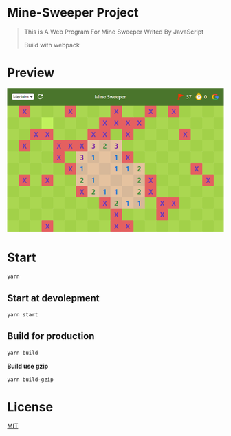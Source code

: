 # Mine-Sweeper Project

> This is A Web Program For Mine Sweeper Writed By JavaScript
> 
> Build with webpack

# Preview

![Overview](https://raw.githubusercontent.com/33YANG/Mine-Sweeper/main/overview.png)

# Start

```bash
yarn
```

## Start at devolepment

```bash
yarn start
```

## Build for production

```bash
yarn build
```

**Build use gzip**

```bash
yarn build-gzip
```

# License

[MIT](./LICENSE)